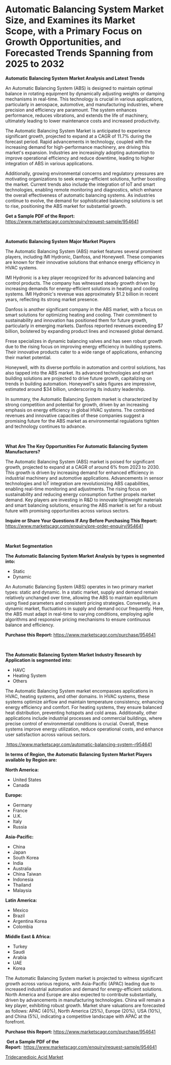 <p><h1>Automatic Balancing System Market Size, and Examines its Market Scope, with a Primary Focus on Growth Opportunities, and Forecasted Trends Spanning from 2025 to 2032</h1></p><p><strong>Automatic Balancing System Market Analysis and Latest Trends</strong></p>
<p><p>An Automatic Balancing System (ABS) is designed to maintain optimal balance in rotating equipment by dynamically adjusting weights or damping mechanisms in real-time. This technology is crucial in various applications, particularly in aerospace, automotive, and manufacturing industries, where precision and efficiency are paramount. The system enhances performance, reduces vibrations, and extends the life of machinery, ultimately leading to lower maintenance costs and increased productivity.</p><p>The Automatic Balancing System Market is anticipated to experience significant growth, projected to expand at a CAGR of 11.7% during the forecast period. Rapid advancements in technology, coupled with the increasing demand for high-performance machinery, are driving this market's expansion. Industries are increasingly adopting automation to improve operational efficiency and reduce downtime, leading to higher integration of ABS in various applications. </p><p>Additionally, growing environmental concerns and regulatory pressures are motivating organizations to seek energy-efficient solutions, further boosting the market. Current trends also include the integration of IoT and smart technologies, enabling remote monitoring and diagnostics, which enhance the overall effectiveness of automatic balancing systems. As industries continue to evolve, the demand for sophisticated balancing solutions is set to rise, positioning the ABS market for substantial growth.</p></p>
<p><strong>Get a Sample PDF of the Report:&nbsp;</strong> <a href="https://www.marketscagr.com/enquiry/request-sample/954641?utm_campaign=3177&utm_medium=2&utm_source=Github&utm_content=ia&utm_term=07032025&utm_id=automatic-balancing-system">https://www.marketscagr.com/enquiry/request-sample/954641</a></p>
<p>&nbsp;</p>
<p><strong>Automatic Balancing System Major Market Players</strong></p>
<p><p>The Automatic Balancing System (ABS) market features several prominent players, including IMI Hydronic, Danfoss, and Honeywell. These companies are known for their innovative solutions that enhance energy efficiency in HVAC systems.</p><p>IMI Hydronic is a key player recognized for its advanced balancing and control products. The company has witnessed steady growth driven by increasing demands for energy-efficient solutions in heating and cooling systems. IMI Hydronic's revenue was approximately $1.2 billion in recent years, reflecting its strong market presence.</p><p>Danfoss is another significant company in the ABS market, with a focus on smart solutions for optimizing heating and cooling. Their commitment to sustainability and innovation has positioned them for future growth, particularly in emerging markets. Danfoss reported revenues exceeding $7 billion, bolstered by expanding product lines and increased global demand.</p><p>Frese specializes in dynamic balancing valves and has seen robust growth due to the rising focus on improving energy efficiency in building systems. Their innovative products cater to a wide range of applications, enhancing their market potential.</p><p>Honeywell, with its diverse portfolio in automation and control solutions, has also tapped into the ABS market. Its advanced technologies and smart building solutions are projected to drive future growth, capitalizing on trends in building automation. Honeywell's sales figures are impressive, estimated around $34 billion, underscoring its industry leadership.</p><p>In summary, the Automatic Balancing System market is characterized by strong competition and potential for growth, driven by an increasing emphasis on energy efficiency in global HVAC systems. The combined revenues and innovative capacities of these companies suggest a promising future for the ABS market as environmental regulations tighten and technology continues to advance.</p></p>
<p>&nbsp;</p>
<p><strong>What Are The Key Opportunities For Automatic Balancing System Manufacturers?</strong></p>
<p><p>The Automatic Balancing System (ABS) market is poised for significant growth, projected to expand at a CAGR of around 6% from 2023 to 2030. This growth is driven by increasing demand for enhanced efficiency in industrial machinery and automotive applications. Advancements in sensor technologies and IoT integration are revolutionizing ABS capabilities, enabling real-time monitoring and adjustments. The rising focus on sustainability and reducing energy consumption further propels market demand. Key players are investing in R&D to innovate lightweight materials and smart balancing solutions, ensuring the ABS market is set for a robust future with promising opportunities across various sectors.</p></p>
<p><strong>Inquire or Share Your Questions If Any Before Purchasing This Report:</strong> <a href="https://www.marketscagr.com/enquiry/pre-order-enquiry/954641?utm_campaign=3177&utm_medium=2&utm_source=Github&utm_content=ia&utm_term=07032025&utm_id=automatic-balancing-system">https://www.marketscagr.com/enquiry/pre-order-enquiry/954641</a></p>
<p>&nbsp;</p>
<p><strong>Market Segmentation</strong></p>
<p><strong>The Automatic Balancing System Market Analysis by types is segmented into:</strong></p>
<p><ul><li>Static</li><li>Dynamic</li></ul></p>
<p><p>An Automatic Balancing System (ABS) operates in two primary market types: static and dynamic. In a static market, supply and demand remain relatively unchanged over time, allowing the ABS to maintain equilibrium using fixed parameters and consistent pricing strategies. Conversely, in a dynamic market, fluctuations in supply and demand occur frequently. Here, the ABS must adapt in real-time to varying conditions, employing agile algorithms and responsive pricing mechanisms to ensure continuous balance and efficiency.</p></p>
<p><strong>Purchase this Report:&nbsp;</strong><a href="https://www.marketscagr.com/purchase/954641?utm_campaign=3177&utm_medium=2&utm_source=Github&utm_content=ia&utm_term=07032025&utm_id=automatic-balancing-system">https://www.marketscagr.com/purchase/954641</a></p>
<p>&nbsp;</p>
<p><strong>The Automatic Balancing System Market Industry Research by Application is segmented into:</strong></p>
<p><ul><li>HAVC</li><li>Heating System</li><li>Others</li></ul></p>
<p><p>The Automatic Balancing System market encompasses applications in HVAC, heating systems, and other domains. In HVAC systems, these systems optimize airflow and maintain temperature consistency, enhancing energy efficiency and comfort. For heating systems, they ensure balanced heat distribution, preventing hotspots and cold areas. Additionally, other applications include industrial processes and commercial buildings, where precise control of environmental conditions is crucial. Overall, these systems improve energy utilization, reduce operational costs, and enhance user satisfaction across various sectors.</p></p>
<p><a href="https://www.marketscagr.com/automatic-balancing-system-r954641?utm_campaign=3177&utm_medium=2&utm_source=Github&utm_content=ia&utm_term=07032025&utm_id=automatic-balancing-system">&nbsp;https://www.marketscagr.com/automatic-balancing-system-r954641</a></p>
<p><strong>In terms of Region, the Automatic Balancing System Market Players available by Region are:</strong></p>
<p>
    <p> <strong> North America: </strong>
        <ul>
            <li>United States</li>
            <li>Canada</li>
        </ul>
        </p> 
    <p> <strong> Europe: </strong>
        <ul>
            <li>Germany</li>
            <li>France</li>
            <li>U.K.</li>
            <li>Italy</li>
            <li>Russia</li>
        </ul>
        </p> 
    <p> <strong> Asia-Pacific: </strong>
        <ul>
            <li>China</li>
            <li>Japan</li>
            <li>South Korea</li>
            <li>India</li>
            <li>Australia</li>
            <li>China Taiwan</li>
            <li>Indonesia</li>
            <li>Thailand</li>
            <li>Malaysia</li>
        </ul>
        </p> 
    <p> <strong> Latin America: </strong>
        <ul>
            <li>Mexico</li>
            <li>Brazil</li>
            <li>Argentina Korea</li>
            <li>Colombia</li>
        </ul>
        </p> 
    <p> <strong> Middle East & Africa: </strong>
        <ul>
            <li>Turkey</li>
            <li>Saudi</li>
            <li>Arabia</li>
            <li>UAE</li>
            <li>Korea</li>
        </ul>
    </p>
    </p>
<p><p>The Automatic Balancing System market is projected to witness significant growth across various regions, with Asia-Pacific (APAC) leading due to increased industrial automation and demand for energy-efficient solutions. North America and Europe are also expected to contribute substantially, driven by advancements in manufacturing technologies. China will remain a key player, exhibiting robust growth. Market share valuations are forecasted as follows: APAC (40%), North America (25%), Europe (20%), USA (10%), and China (5%), indicating a competitive landscape with APAC at the forefront.</p></p>
<p><strong>Purchase this Report: </strong><a href="https://www.marketscagr.com/purchase/954641?utm_campaign=3177&utm_medium=2&utm_source=Github&utm_content=ia&utm_term=07032025&utm_id=automatic-balancing-system">https://www.marketscagr.com/purchase/954641</a></p>
<p>&nbsp;<strong>Get a Sample PDF of the Report:&nbsp;&nbsp;</strong><a href="https://www.marketscagr.com/enquiry/request-sample/954641?utm_campaign=3177&utm_medium=2&utm_source=Github&utm_content=ia&utm_term=07032025&utm_id=automatic-balancing-system">https://www.marketscagr.com/enquiry/request-sample/954641</a></p>
<p><strong></strong></p>
<p><p><a href="https://github.com/lefiobakali/Market-Research-Report-List-1/blob/main/tridecanedioic-acid-market.md?utm_campaign=3177&utm_medium=2&utm_source=Github&utm_content=ia&utm_term=07032025&utm_id=automatic-balancing-system">Tridecanedioic Acid Market</a></p></p>